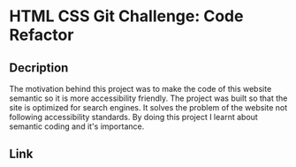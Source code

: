 # HTML CSS Git Challenge: Code Refactor
## Decription
The motivation behind this project was to make the code of this website semantic so it is more accessibility friendly. The project was built so that the site is optimized for search engines. It solves the problem of the website not following accessibility standards. By doing this project I learnt about semantic coding and it's importance.
## Link
 